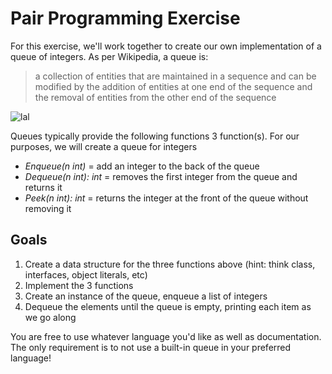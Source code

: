 # Pair Programming Exercise

For this exercise, we'll work together to create our own implementation of a queue of integers. As per Wikipedia, a queue is:

> a collection of entities that are maintained in a sequence and can be modified by the addition of entities at one end of the sequence and the removal of entities from the other end of the sequence

![lal](https://upload.wikimedia.org/wikipedia/commons/thumb/5/52/Data_Queue.svg/300px-Data_Queue.svg.png)


Queues typically provide the following functions 3 function(s). For our purposes, we will create a queue for integers

- *Enqueue(n int)* = add an integer to the back of the queue
- *Dequeue(n int): int* = removes the first integer from the queue and returns it
- *Peek(n int): int* = returns the integer at the front of the queue without removing it

## Goals

1. Create a data structure for the three functions above (hint: think class, interfaces, object literals, etc)
2. Implement the 3 functions
3. Create an instance of the queue, enqueue a list of integers
4. Dequeue the elements until the queue is empty, printing each item as we go along

You are free to use whatever language you'd like as well as documentation. The only requirement is to not use a built-in queue in your preferred language!

